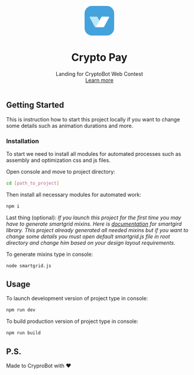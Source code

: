 <p align="center">
  <a href="https://gillgate.github.io/crypto-pay/">
    <img src="static/img/logo.svg" alt="Logo" width="80" height="80">
  </a>

  <h1 align="center">Crypto Pay</h1>

  <p align="center">
    Landing for CryptoBot Web Contest <br>
    <a href="https://t.me/CryptoBotRU/225">Learn more</a>
    <br/>
    <br/>
  </p>
</p>

## Getting Started

This is instruction how to start this project locally if you want to change some details such as animation durations and more.

### Installation

To start we need to install all modules for automated processes such as assembly and optimization css and js files.

Open console and move to project directory:
```sh
cd [path_to_project]
```
Then install all necessary modules for automated work:
```sh
npm i
```
Last thing (optional):
_If you launch this project for the first time you may have to generate smartgrid mixins.
Here is [documentation](https://www.npmjs.com/package/smart-grid) for smartgird library.
This project already generated all needed mixins but if you want to change some details you must open default smartgrid.js file in root directory and change him based on your design layout requirements._

To generate mixins type in console:
```sh
node smartgrid.js
```

## Usage

To launch development version of project type in console:
```sh
npm run dev
```

To build production version of project type in console:
```sh
npm run build
```

## P.S.

Made to CryproBot with ❤️
